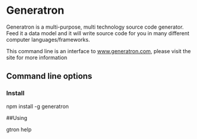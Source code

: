 # Generatron
Generatron is a multi-purpose, multi technology source code generator. Feed it a data model and it will write source code for you in many different computer languages/frameworks.

This command line is an interface to www.generatron.com, please visit the site for more information


## Command line options
### Install

npm install -g generatron

##Using

gtron help
